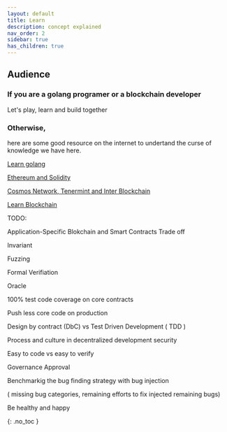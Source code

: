 ```yaml
---
layout: default
title: Learn
description: concept explained
nav_order: 2
sidebar: true
has_children: true
---
```


## Audience


### If  you are a golang programer or  a blockchain developer

   Let's play, learn and build together

### Otherwise, 

here are some good resource on the internet to undertand the curse of knowledge we have here. 

   [Learn golang](https://go.dev/learn/)
   
   [Ethereum and Solidity](https://ethereum.org/en/developers/docs/)
   
   [Cosmos Network, Tenermint and Inter Blockchain](https://hub.cosmos.network/main/hub-overview/overview.html)
   
   [Learn Blockchain](https://www.preethikasireddy.com/categories/blockchain)

TODO:

Application-Specific Blokchain and Smart Contracts Trade off

Invariant

Fuzzing

Formal Verifiation

Oracle

100% test code coverage on core contracts

Push less core code on production

Design by contract (DbC) vs Test Driven Development ( TDD )

Process and culture in decentralized development security

Easy to code vs easy to verify

Governance Approval

Benchmarkig the bug finding strategy with bug injection 

( missing bug categories, remaining efforts to fix injected remaining bugs)

Be healthy and happy


{: .no_toc }

